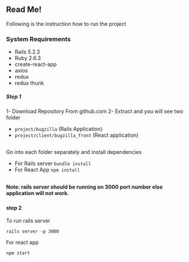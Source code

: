 ﻿## Read Me!
Following is the instruction how to run the project

### System Requirements
- Rails 5.2.3 
- Ruby 2.6.3
- create-react-app
- axios 
- redux 
- redux thunk

##### Step 1
1- Download Repository From github.com
2- Extract and you will see two folder 
 - `project/bugzilla`                        (Rails Application)
 - `project/client/bugzilla_front`    (React application)
##


Go into each folder separately and install dependencies
 - For Rails server  `bundle install`
 - For React App  `npm install` 
##
###
**Note: rails server should be running on 3000 port number else application will not work.** 
 ###
 

#### step 2
To run rails server 

    rails server -p 3000

For react app

    npm start
